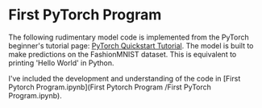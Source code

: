 # First PyTorch Program

 The following rudimentary model code is implemented from the PyTorch beginner's tutorial page: [PyTorch Quickstart Tutorial](https://pytorch.org/tutorials/beginner/basics/quickstart_tutorial.html). The model is built to make predictions on the FashionMNIST dataset. This is equivalent to printing 'Hello World' in Python.

 I've included the development and understanding of the code in [First Pytorch Program.ipynb](First Pytorch Program /First PyTorch Program.ipynb).
 
